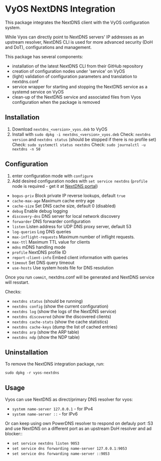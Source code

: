 # VyOS NextDNS Integration

This package integrates the NextDNS client with the VyOS configuration system.

While Vyos can directly point to NextDNS servers' IP addresses as an upstream resolver, NextDNS CLI is used for more advanced security (DoH and DoT), configurations and management.

This package has several components:

- installation of the latest NextDNS CLI from their GitHub repository
- creation of configuration nodes under 'service' on VyOS
- (light) validation of configuration parameters and translation to nextdns.conf
- service wrapper for starting and stopping the NextDNS service as a systemd service  on VyOS
- clean-up of the NextDNS service and associated files from Vyos configuration when the package is removed

## Installation

1. Download `nextdns_<version>_vyos.deb` to VyOS
2. Install with `sudo dpkg -i nextdns_<version>_vyos.deb`
        Check: `nextdns version` and `nextdns status` (should be stopped if there is no profile set)
        Check: `sudo systemctl status nextdns`
        Check: `sudo journalctl -u nextdns -n 50`

## Configuration

1. enter configuration mode with `configure`
2. Add desired configuration nodes with `set service nextdns`
(`profile` node is required - get it at [NextDNS portal](https://my.nextdns.io))

- `bogus-priv`            Block private IP reverse lookups, default `true`
- `cache-max-age`         Maximum cache entry age
- `cache-size`            Set DNS cache size, default 0 (disabled)
- `debug`                 Enable debug logging
- `discovery-dns`         DNS server for local network discovery
- `forwarder`             DNS forwarder configuration
- `listen`                Listen address for UDP DNS proxy server, default 53
- `log-queries`           Log DNS queries
- `max-inflight-requests` Maximum number of inflight requests.
- `max-ttl`               Maximum TTL value for clients
- `mdns`                  mDNS handling mode
- `profile`               NextDNS profile ID
- `report-client-info`    Embed client information with queries
- `timeout`               Set DNS query timeout
- `use-hosts`             Use system hosts file for DNS resolution

Once you run `commit`, nextdns.conf will be generated and NextDNS service will resstart.

Checks:

- `nextdns status` (should be running)
- `nextdns config` (show the current configuration)
- `nextdns log` (show the logs of the NextDNS service)
- `nextdns discovered` (show the discovered clients)
- `nextdns cache-stats` (show the cache statistics)
- `nextdns cache-keys` (dump the list of cached entries)
- `nextdns arp` (show the ARP table)
- `nextdns ndp` (show the NDP table)

## Uninstallation

To remove the NextDNS integration package, run:

`sudo dpkg -r vyos-nextdns`

## Usage

Vyos can use NextDNS as direct/primary DNS resolver for vyos:

- `system name-server 127.0.0.1` - for IPv4
- `system name-server ::` - for IPv6

Or can keep using own PowerDNS resolver to respond on defauly port :53 and use NextDNS on a different port as an upstream DoH resolver and ad blocker::

- `set service nextdns listen 9053`
- `set service dns forwarding name-server 127.0.0.1:9053`
- `set service dns forwarding name-server ::9053`
